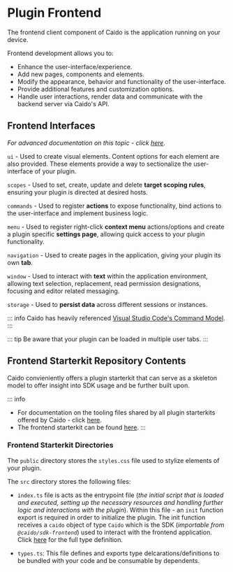 # Plugin Frontend

The frontend client component of Caido is the application running on your device.

Frontend development allows you to:

- Enhance the user-interface/experience.
- Add new pages, components and elements.
- Modify the appearance, behavior and functionality of the user-interface.
- Provide additional features and customization options.
- Handle user interactions, render data and communicate with the backend server via Caido's API.

## Frontend Interfaces

_For advanced documentation on this topic - click [here](./frontend_sdk.md)._

`ui` - Used to create visual elements. Content options for each element are also provided. These elements provide a way to sectionalize the user-interface of your plugin.

`scopes` - Used to set, create, update and delete **target scoping rules**, ensuring your plugin is directed at desired hosts.

`commands` - Used to register **actions** to expose functionality, bind actions to the user-interface and implement business logic.

`menu` - Used to register right-click **context menu** actions/options and create a plugin specific **settings page**, allowing quick access to your plugin functionality.

`navigation` - Used to create pages in the application, giving your plugin its own **tab**.

`window` - Used to interact with **text** within the application environment, allowing text selection, replacement, read permission designations, focusing and editor related messaging.

`storage` - Used to **persist data** across different sessions or instances.

::: info
Caido has heavily referenced [Visual Studio Code's Command Model](https://code.visualstudio.com/api/extension-guides/command).
:::

::: tip
Be aware that your plugin can be loaded in multiple user tabs.
:::

## Frontend Starterkit Repository Contents

Caido convieniently offers a plugin starterkit that can serve as a skeleton model to offer insight into SDK usage and be further built upon.

::: info

- For documentation on the tooling files shared by all plugin starterkits offered by Caido - click [here](/concepts/plugins/plugin_tooling.md).
- The frontend starterkit can be found [here](https://github.com/caido/starterkit-plugin-frontend).
:::

### Frontend Starterkit Directories

The `public` directory stores the `styles.css` file used to stylize elements of your plugin.

The `src` directory stores the following files:

- `index.ts` file is acts as the entrypoint file (_the initial script that is loaded and executed, setting up the necessary resources and handling further logic and interactions with the plugin_). Within this file - an `init` function export is required in order to initialize the plugin. The init function receives a `caido` object of type `Caido` which is the SDK (_importable from `@caido/sdk-frontend`_) used to interact with the frontend application. Click [here](https://github.com/caido/sdk-frontend/blob/main/src/types/index.d.ts) for the full type definition.

- `types.ts`: This file defines and exports type delcarations/definitions to be bundled with your code and be consumable by dependents.

